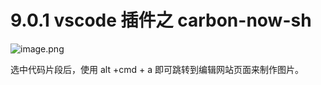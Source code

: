 # 9.0.1 vscode 插件之 carbon-now-sh

![image.png](https://cdn.nlark.com/yuque/0/2019/png/235650/1553132721709-57583d7e-afd4-4c4e-b786-f15b6fe1d15f.png#align=left&display=inline&height=292&name=image.png&originHeight=584&originWidth=1584&size=128284&status=done&width=792)

选中代码片段后，使用 alt +cmd + a 即可跳转到编辑网站页面来制作图片。
